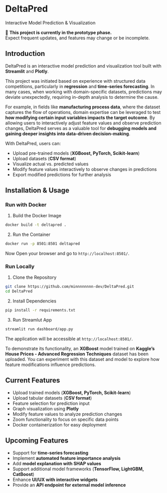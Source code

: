# DeltaPred
 Interactive Model Prediction & Visualization

 🚧 **This project is currently in the prototype phase.**  
Expect frequent updates, and features may change or be incomplete.

## Introduction  
DeltaPred is an interactive model prediction and visualization tool built with **Streamlit** and **Plotly**.

This project was initiated based on experience with structured data competitions, particularly in **regression** and **time-series forecasting**. In many cases, when working with domain-specific datasets, predictions may deviate unexpectedly, requiring in-depth analysis to determine the cause.

For example, in fields like **manufacturing process data**, where the dataset captures the flow of operations, domain expertise can be leveraged to test **how modifying certain input variables impacts the target outcome**. By allowing users to interactively adjust feature values and observe prediction changes, DeltaPred serves as a valuable tool for **debugging models and gaining deeper insights into data-driven decision-making**.

With DeltaPred, users can:
- Upload pre-trained models (**XGBoost, PyTorch, Scikit-learn**)
- Upload datasets (**CSV format**)
- Visualize actual vs. predicted values
- Modify feature values interactively to observe changes in predictions
- Export modified predictions for further analysis


## Installation & Usage

### Run with Docker
1. Build the Docker Image
```bash
docker build -t deltapred .
```
2. Run the Container
```bash
docker run -p 8501:8501 deltapred
```  
Now Open your browser and go to ```http://localhost:8501/```.

### Run Locally
1. Clone the Repository
```bash
git clone https://github.com/minnnnnnnn-dev/DeltaPred.git
cd DeltaPred
```
2. Install Dependencies
```bash
pip install -r requirements.txt
```
3. Run Streamlut App
```bash
streamlit run dashboard/app.py
```  
The application will be accessible at ```http://localhost:8501/```.


To demonstrate its functionality, an **XGBoost** model trained on **Kaggle’s House Prices - Advanced Regression Techniques** dataset has been uploaded. You can experiment with this dataset and model to explore how feature modifications influence predictions.


## Current Features
- Upload trained models (**XGBoost, PyTorch, Scikit-learn**)  
- Upload tabular datasets (**CSV format**)  
- Feature selection for prediction input  
- Graph visualization using **Plotly**  
- Modify feature values to analyze prediction changes  
- Zoom functionality to focus on specific data points  
- Docker containerization for easy deployment  


## Upcoming Features
- Support for **time-series forecasting**  
- Implement **automated feature importance analysis**  
- Add **model explanation with SHAP values**  
- Support additional model frameworks (**TensorFlow, LightGBM, CatBoost**)  
- Enhance **UI/UX with interactive widgets**  
- Provide an **API endpoint for external model inference**  